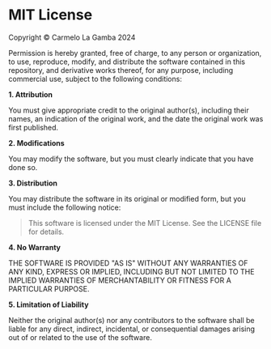 # MIT License

Copyright &copy; Carmelo La Gamba 2024

Permission is hereby granted, free of charge, to any person or organization, to use, reproduce, modify, and distribute the software contained in this repository, and derivative works thereof, for any purpose, including commercial use, subject to the following conditions:

**1. Attribution**

You must give appropriate credit to the original author(s), including their names, an indication of the original work, and the date the original work was first published.

**2. Modifications**

You may modify the software, but you must clearly indicate that you have done so.

**3. Distribution**

You may distribute the software in its original or modified form, but you must include the following notice:

> This software is licensed under the MIT License. See the LICENSE file for details.

**4. No Warranty**

THE SOFTWARE IS PROVIDED "AS IS" WITHOUT ANY WARRANTIES OF ANY KIND, EXPRESS OR IMPLIED, INCLUDING BUT NOT LIMITED TO THE IMPLIED WARRANTIES OF MERCHANTABILITY OR FITNESS FOR A PARTICULAR PURPOSE.

**5. Limitation of Liability**

Neither the original author(s) nor any contributors to the software shall be liable for any direct, indirect, incidental, or consequential damages arising out of or related to the use of the software.
